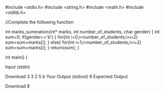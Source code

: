 #include <stdio.h>
#include <string.h>
#include <math.h>
#include <stdlib.h>

//Complete the following function

int marks_summation(int* marks, int number_of_students, char gender) {
  int sum=0;
  if(gender=='b')
  {
      for(int i=0;i<number_of_students;i=i+2)
      sum=sum+marks[i];
  }
  else{
      for(int i=1;i<number_of_students;i=i+2)
      sum=sum+marks[i];
  }
  return(sum);
}

int main() {

Input (stdin)

Download
3
3
2
5
b
Your Output (stdout)
8
Expected Output

Download
8
